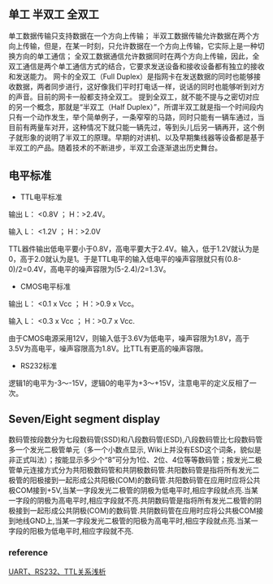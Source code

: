 ## 单工 半双工 全双工
单工数据传输只支持数据在一个方向上传输；
半双工数据传输允许数据在两个方向上传输，但是，在某一时刻，只允许数据在一个方向上传输，它实际上是一种切换方向的单工通信；
全双工数据通信允许数据同时在两个方向上传输，因此，全双工通信是两个单工通信方式的结合，它要求发送设备和接收设备都有独立的接收和发送能力。
网卡的全双工（Full Duplex）是指网卡在发送数据的同时也能够接收数据，两者同步进行，这好像我们平时打电话一样，说话的同时也能够听到对方的声音。目前的网卡一般都支持全双工。
提到全双工，就不能不提与之密切对应的另一个概念，那就是“半双工（Half Duplex）”，所谓半双工就是指一个时间段内只有一个动作发生，举个简单例子，一条窄窄的马路，同时只能有一辆车通过，当目前有两量车对开，这种情况下就只能一辆先过，等到头儿后另一辆再开，这个例子就形象的说明了半双工的原理。早期的对讲机、以及早期集线器等设备都是基于半双工的产品。随着技术的不断进步，半双工会逐渐退出历史舞台。

## 电平标准
- TTL电平标准

输出 L： <0.8V ； H：>2.4V。

输入 L： <1.2V ； H：>2.0V

TTL器件输出低电平要小于0.8V，高电平要大于2.4V。输入，低于1.2V就认为是0，高于2.0就认为是1。于是TTL电平的输入低电平的噪声容限就只有(0.8-0)/2=0.4V，高电平的噪声容限为(5-2.4)/2=1.3V。

- CMOS电平标准

输出 L： <0.1 x Vcc ； H：>0.9 x Vcc。

输入 L： <0.3 x Vcc ； H：>0.7 x Vcc.

由于CMOS电源采用12V，则输入低于3.6V为低电平，噪声容限为1.8V，高于3.5V为高电平，噪声容限高为1.8V。比TTL有更高的噪声容限。

- RS232标准

逻辑1的电平为-3～-15V，逻辑0的电平为+3～+15V，注意电平的定义反相了一次。

## Seven/Eight segment display
数码管按段数分为七段数码管(SSD)和八段数码管(ESD),八段数码管比七段数码管多一个发光二极管单元（多一个小数点显示, Wiki上并没有ESD这个词条，貌似是非正式叫法）；按能显示多少个“8”可分为1位、2位、4位等等数码管；按发光二极管单元连接方式分为共阳极数码管和共阴极数码管.共阳数码管是指将所有发光二极管的阳极接到一起形成公共阳极(COM)的数码管.共阳数码管在应用时应将公共极COM接到+5V,当某一字段发光二极管的阴极为低电平时,相应字段就点亮.当某一字段的阴极为高电平时,相应字段就不亮.共阴数码管是指将所有发光二极管的阴极接到一起形成公共阴极(COM)的数码管.共阴数码管在应用时应将公共极COM接到地线GND上,当某一字段发光二极管的阳极为高电平时,相应字段就点亮.当某一字段的阳极为低电平时,相应字段就不亮.


### reference
[UART、RS232、TTL关系浅析][1]


  [1]: https://zhuanlan.zhihu.com/p/25893717